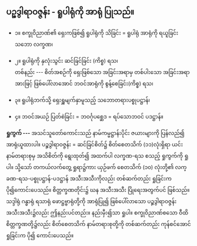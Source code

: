 ## ပဉ္စဒွါရာဝဇ္ဇန်း - ရူပါရုံကို အာရုံ ပြုသည်။

- ၁။ စက္ခုဝိညာဏ်၏ ရှေးကဖြစ်၍ ရူပါရုံကို သိခြင်း = ရူပါရုံ အာရုံကို ရယူခြင်းသဘော   <r>လက္ခဏ၊</r>

- ၂။ ရူပါရုံကို နှလုံးသွင်း ဆင်ခြင်ခြင်း  <r>(ကိစ္စ) ရသ၊</r>
   <br> တစ်နည်း --- စိတ်အစဉ်ကို ရှေးဖြစ်သော အခြင်းအရာမှ တစ်ပါးသော အခြင်းအရာအားဖြင့် ဖြစ်ပေါ်လာအောင် ဘဝင်အာရုံကို စွန့်စေခြင်း<r>(ကိစ္စ) ရသ၊</r>

- ၃။ ရူပါရုံဘက်သို့ ရှေးရှူမျက်နှာမူသည့် သဘောတရား<r>ပစ္စုပဋ္ဌာန်၊</r>

- ၄။ ဘဝင်အယဉ် ပြတ်စဲခြင်း = ဘဝင်္ဂုပစ္ဆေဒ = ရပ်သောဘဝင်  <r>ပဒဋ္ဌာန်။</r>

**ရှုကွက် ---** အသင်သူတော်ကောင်းသည် နာမ်ကမ္မဋ္ဌာန်းပိုင်း ဇယားများကို ပြန်လည်၍ အာရုံယူထားပါ။ 
ပဉ္စဒွါရာဝဇ္ဇန်း = ဆင်ခြင်စိတ်၌ စိတ်စေတသိက် (၁၁)လုံးရှိရာ ယင်းနာမ်တရားစုမှ အသိစိတ်ကို ရွေးထုတ်၍ အထက်ပါ လက္ခဏ-ရသ စသည့် ရှုကွက်ကို ရှုပါ။ 
သို့သော် တကယ်လက်တွေ့ ရှုရာ၌ကား ယှဉ်ဖက် စေတသိက် (၁၀) လုံးတို့၏ လက္ခဏ-ရသ-ပစ္စုပဋ္ဌာန်-ပဒဋ္ဌာန် အသီးအသီးကိုလည်း တစ်ဆက်တည်း ရှုခြင်းက ပို၍ကောင်းပေသည်။ 
စိတ္တက္ခဏတိုင်း၌ ဃန အသီးအသီး ပြိုရေးအတွက်ပင် ဖြစ်သည်။ 
သဒ္ဒါရုံ ဂန္ဓာရုံ ရသာရုံ ဖောဋ္ဌဗ္ဗာရုံတို့ကို အာရုံပြု၍ ဖြစ်ပေါ်လာသော ပဉ္စဒွါရာဝဇ္ဇန်း အသီးအသီး၌လည်း ဤနည်းပင်တည်း။ 
နည်းမှီး၍သာ ရှုပါ။ 
စက္ခုဝိညာဏ်စသော ဝီထိစိတ္တက္ခဏတို့၌လည်း စိတ်စေတသိက် နာမ်တရားစုတို့ကို တစ်ဆက်တည်း ကုန်စင်အောင် ရှုခြင်းက ပို၍ ကောင်းပေသည်။